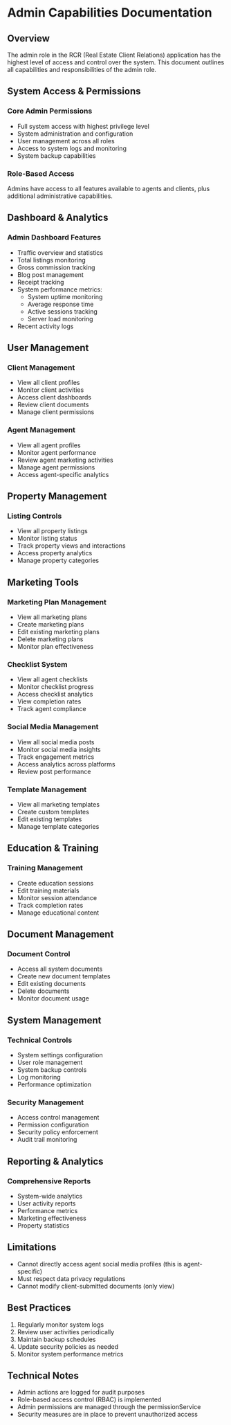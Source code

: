 # Admin Capabilities Documentation

## Overview
The admin role in the RCR (Real Estate Client Relations) application has the highest level of access and control over the system. This document outlines all capabilities and responsibilities of the admin role.

## System Access & Permissions

### Core Admin Permissions
- Full system access with highest privilege level
- System administration and configuration
- User management across all roles
- Access to system logs and monitoring
- System backup capabilities

### Role-Based Access
Admins have access to all features available to agents and clients, plus additional administrative capabilities.

## Dashboard & Analytics

### Admin Dashboard Features
- Traffic overview and statistics
- Total listings monitoring
- Gross commission tracking
- Blog post management
- Receipt tracking
- System performance metrics:
  - System uptime monitoring
  - Average response time
  - Active sessions tracking
  - Server load monitoring
- Recent activity logs

## User Management

### Client Management
- View all client profiles
- Monitor client activities
- Access client dashboards
- Review client documents
- Manage client permissions

### Agent Management
- View all agent profiles
- Monitor agent performance
- Review agent marketing activities
- Manage agent permissions
- Access agent-specific analytics

## Property Management

### Listing Controls
- View all property listings
- Monitor listing status
- Track property views and interactions
- Access property analytics
- Manage property categories

## Marketing Tools

### Marketing Plan Management
- View all marketing plans
- Create marketing plans
- Edit existing marketing plans
- Delete marketing plans
- Monitor plan effectiveness

### Checklist System
- View all agent checklists
- Monitor checklist progress
- Access checklist analytics
- View completion rates
- Track agent compliance

### Social Media Management
- View all social media posts
- Monitor social media insights
- Track engagement metrics
- Access analytics across platforms
- Review post performance

### Template Management
- View all marketing templates
- Create custom templates
- Edit existing templates
- Manage template categories

## Education & Training

### Training Management
- Create education sessions
- Edit training materials
- Monitor session attendance
- Track completion rates
- Manage educational content

## Document Management

### Document Control
- Access all system documents
- Create new document templates
- Edit existing documents
- Delete documents
- Monitor document usage

## System Management

### Technical Controls
- System settings configuration
- User role management
- System backup controls
- Log monitoring
- Performance optimization

### Security Management
- Access control management
- Permission configuration
- Security policy enforcement
- Audit trail monitoring

## Reporting & Analytics

### Comprehensive Reports
- System-wide analytics
- User activity reports
- Performance metrics
- Marketing effectiveness
- Property statistics

## Limitations
- Cannot directly access agent social media profiles (this is agent-specific)
- Must respect data privacy regulations
- Cannot modify client-submitted documents (only view)

## Best Practices
1. Regularly monitor system logs
2. Review user activities periodically
3. Maintain backup schedules
4. Update security policies as needed
5. Monitor system performance metrics

## Technical Notes
- Admin actions are logged for audit purposes
- Role-based access control (RBAC) is implemented
- Admin permissions are managed through the permissionService
- Security measures are in place to prevent unauthorized access 